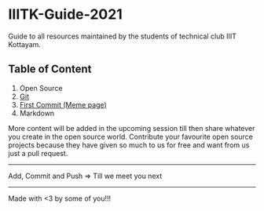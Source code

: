 # IIITK-Guide-2021

Guide to all resources maintained by the students of technical club IIIT Kottayam.


## Table of Content
1. Open Source
2. [Git](Git)
3. [First Commit (Meme page)](first%20commit)
4. Markdown


More content will be added in the upcoming session till then share whatever you create in the open source world. Contribute your favourite open source projects because they have given so much to us for free and want from us just a pull request.


_____________________________________________________________


Add, Commit and Push  => Till we meet you next


-------------------------------------------------------------

Made with <3 by some of you!!!
